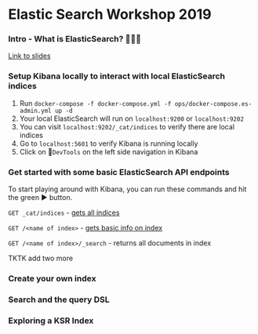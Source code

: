 # Elastic Search Workshop 2019

### Intro - What is ElasticSearch? 🕵🏻‍♀️

[Link to slides]()


### Setup Kibana locally to interact with local ElasticSearch indices
1. Run `docker-compose -f docker-compose.yml -f ops/docker-compose.es-admin.yml up -d`
2. Your local ElasticSearch will run on `localhost:9200` or `localhost:9202`
3. You can visit `localhost:9202/_cat/indices` to verify there are local indices
4. Go to `localhost:5601` to verify Kibana is running locally
5. Click on 🔧`DevTools` on the left side navigation in Kibana 


### Get started with some basic ElasticSearch API endpoints
To start playing around with Kibana, you can run these commands and hit the green ▶️ button.

`GET _cat/indices` - [gets all indices](https://www.elastic.co/guide/en/elasticsearch/reference/5.3/cat-indices.html)

`GET /<name of index>` - [gets basic info on index](https://www.elastic.co/guide/en/elasticsearch/reference/5.3/indices-get-index.html)

`GET /<name of index>/_search` - returns all documents in index

TKTK add two more


### Create your own index

### Search and the query DSL

### Exploring a KSR Index